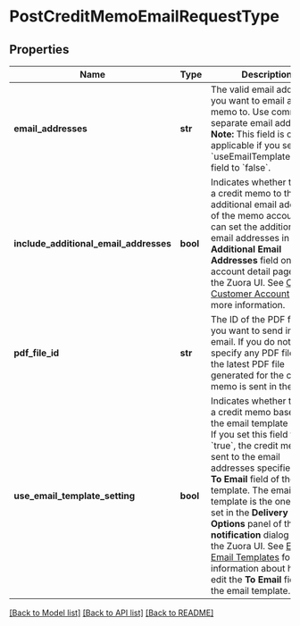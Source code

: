 # PostCreditMemoEmailRequestType

## Properties
Name | Type | Description | Notes
------------ | ------------- | ------------- | -------------
**email_addresses** | **str** | The valid email addresses you want to email a credit memo to. Use commas to separate email addresses.  **Note:** This field is only applicable if you set the &#x60;useEmailTemplateSetting&#x60; field to &#x60;false&#x60;.  | [optional] 
**include_additional_email_addresses** | **bool** | Indicates whether to send a credit memo to the additional email addresses of the memo account.    You can set the additional email addresses in the **Additional Email Addresses** field on the account detail page from the Zuora UI. See [Create a Customer Account](https://knowledgecenter.zuora.com/BC_Subscription_Management/Customer_Accounts/B_Create_a_Customer_Account#section_2) for more information.  | [optional] [default to False]
**pdf_file_id** | **str** | The ID of the PDF file that you want to send in the email.   If you do not specify any PDF file ID, the latest PDF file generated for the credit memo is sent in the email.  | [optional] 
**use_email_template_setting** | **bool** | Indicates whether to email a credit memo based on the email template setting.   If you set this field to &#x60;true&#x60;, the credit memo is sent to the email addresses specified in the **To Email** field of the email template. The email template is the one you set in the **Delivery Options** panel of the **Edit notification** dialog from the Zuora UI. See [Edit Email Templates](https://knowledgecenter.zuora.com/CF_Users_and_Administrators/Notifications/Create_Email_Templates) for more information about how to edit the **To Email** field in the email template.  | [optional] [default to False]

[[Back to Model list]](../README.md#documentation-for-models) [[Back to API list]](../README.md#documentation-for-api-endpoints) [[Back to README]](../README.md)


